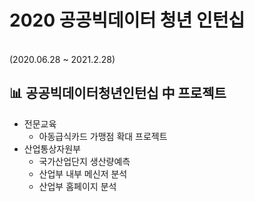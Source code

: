 # 2020 공공빅데이터 청년 인턴십
<br>(2020.06.28 ~ 2021.2.28)</br>
## 📊 공공빅데이터청년인턴십 中 프로젝트
- 전문교육
  - 아동급식카드 가맹점 확대 프로젝트
- 산업통상자원부
  - 국가산업단지 생산량예측
  - 산업부 내부 메신저 분석
  - 산업부 홈페이지 분석